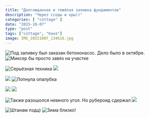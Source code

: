```yaml
---
title: "Долгожданная и тяжёлая заливка фундаментов"
description: "Через ссоры и оры))"
categories: [ "cottage" ]
date: "2015-10-07"
type: "post"
tags: ["cottage", "баня"]
image: IMG_20151007_134616.jpg
---
```


![Под заливку был заказан бетононасос. Дело было в октябре.](IMG_20151007_105704.jpg)  ![Миксер бы просто завяз на участке](IMG_20151007_105734.jpg)

![Серьёзная техника](IMG_20151007_110131.jpg)  ![](IMG_20151007_134512.jpg)

![](IMG_20151007_134523.jpg)  ![Лопнула опалубка](IMG_20151007_134533.jpg)

![](IMG_20151007_134544.jpg)  ![](IMG_20151007_134559.jpg)

![Также разошолся немного угол. Но рубероид сдержал](IMG_20151007_134611.jpg)  ![](IMG_20151007_134616.jpg)

![Штанам пздц)](IMG_20151007_134710.jpg)  ![Зима близко!](IMG_20151007_141845.jpg)
